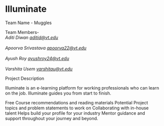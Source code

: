 # Illuminate
Team Name - Muggles

Team Members- 
 <br>*Aditi Diwan <aditid@vt.edu>*<br>
 <br>*Apoorva Srivastava <apoorva22@vt.edu>*<br>
 <br>*Ayush Roy <ayushroy24@vt.edu>*<br>
 <br>*Varshita Usem <varshitau@vt.edu>*<br>
 
Project Description

Illuminate is an e-learning platform for working professionals who can learn on the job. Illuminate guides you from start to finish.  

Free Course recommendations and reading materials
Potential Project topics and problem statements to work on 
Collaborating with in-house talent
Helps build your profile for your industry 
Mentor guidance and support throughout your journey and beyond.
